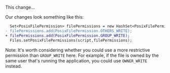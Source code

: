 This change...

Our changes look something like this:

```diff
  Set<PosixFilePermission> filePermissions = new HashSet<PosixFilePermission>();
- filePermissions.add(PosixFilePermission.OTHERS_WRITE);
+ filePermissions.add(PosixFilePermission.GROUP_WRITE);
  Files.setPosixFilePermissions(script,filePermissions);
```

Note: It's worth considering whether you could use a more restrictive permission than `GROUP_WRITE` here. For example, if the file is owned by the same user that's running the application, you could use `OWNER_WRITE` instead.
